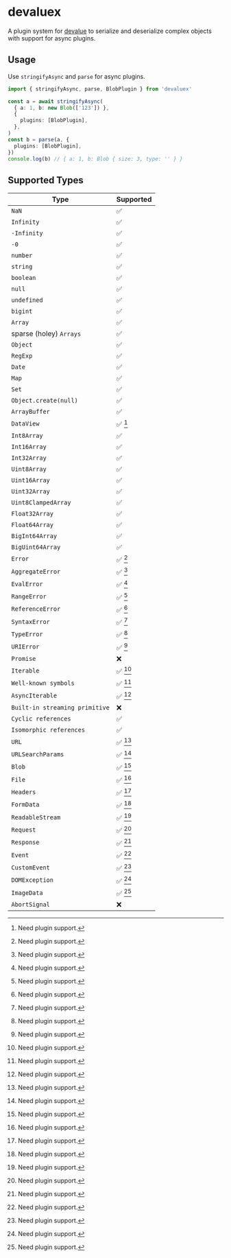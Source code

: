 # devaluex

A plugin system for [devalue](https://github.com/rich-harris/devalue) to serialize and deserialize complex objects with support for async plugins.

## Usage

Use `stringifyAsync` and `parse` for async plugins.

```ts
import { stringifyAsync, parse, BlobPlugin } from 'devaluex'

const a = await stringifyAsync(
  { a: 1, b: new Blob(['123']) },
  {
    plugins: [BlobPlugin],
  },
)
const b = parse(a, {
  plugins: [BlobPlugin],
})
console.log(b) // { a: 1, b: Blob { size: 3, type: '' } }
```

## Supported Types

| Type                           | Supported |
| ------------------------------ | --------- |
| `NaN`                          | ✅        |
| `Infinity`                     | ✅        |
| `-Infinity`                    | ✅        |
| `-0`                           | ✅        |
| `number`                       | ✅        |
| `string`                       | ✅        |
| `boolean`                      | ✅        |
| `null`                         | ✅        |
| `undefined`                    | ✅        |
| `bigint`                       | ✅        |
| `Array`                        | ✅        |
| sparse (holey) `Arrays`        | ✅        |
| `Object`                       | ✅        |
| `RegExp`                       | ✅        |
| `Date`                         | ✅        |
| `Map`                          | ✅        |
| `Set`                          | ✅        |
| `Object.create(null)`          | ✅        |
| `ArrayBuffer`                  | ✅        |
| `DataView`                     | ✅ [^1]   |
| `Int8Array`                    | ✅        |
| `Int16Array`                   | ✅        |
| `Int32Array`                   | ✅        |
| `Uint8Array`                   | ✅        |
| `Uint16Array`                  | ✅        |
| `Uint32Array`                  | ✅        |
| `Uint8ClampedArray`            | ✅        |
| `Float32Array`                 | ✅        |
| `Float64Array`                 | ✅        |
| `BigInt64Array`                | ✅        |
| `BigUint64Array`               | ✅        |
| `Error`                        | ✅ [^1]   |
| `AggregateError`               | ✅ [^1]   |
| `EvalError`                    | ✅ [^1]   |
| `RangeError`                   | ✅ [^1]   |
| `ReferenceError`               | ✅ [^1]   |
| `SyntaxError`                  | ✅ [^1]   |
| `TypeError`                    | ✅ [^1]   |
| `URIError`                     | ✅ [^1]   |
| `Promise`                      | ❌        |
| `Iterable`                     | ✅ [^1]   |
| `Well-known symbols`           | ✅ [^1]   |
| `AsyncIterable`                | ✅ [^1]   |
| `Built-in streaming primitive` | ❌        |
| `Cyclic references`            | ✅        |
| `Isomorphic references`        | ✅        |
| `URL`                          | ✅ [^1]   |
| `URLSearchParams`              | ✅ [^1]   |
| `Blob`                         | ✅ [^1]   |
| `File`                         | ✅ [^1]   |
| `Headers`                      | ✅ [^1]   |
| `FormData`                     | ✅ [^1]   |
| `ReadableStream`               | ✅ [^1]   |
| `Request`                      | ✅ [^1]   |
| `Response`                     | ✅ [^1]   |
| `Event`                        | ✅ [^1]   |
| `CustomEvent`                  | ✅ [^1]   |
| `DOMException`                 | ✅ [^1]   |
| `ImageData`                    | ✅ [^1]   |
| `AbortSignal`                  | ❌        |

[^1]: Need plugin support.
